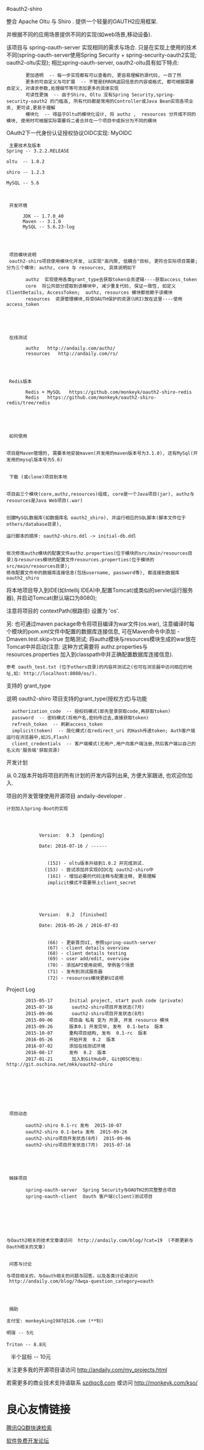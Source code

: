 #oauth2-shiro


整合 Apache Oltu  与  Shiro . 提供一个轻量的OAUTH2应用框架.

并根据不同的应用场景提供不同的实现(如web场景,移动设备).

该项目与 spring-oauth-server 实现相同的需求与场合.
只是在实现上使用的技术不同(spring-oauth-server使用Spring Security + spring-security-oauth2实现; oauth2-oltu实现);
相比spring-oauth-server, oauth2-oltu具有如下特点:

 
     
           更加透明  -- 每一步实现都有可以查看的, 更容易理解的源代码, 一目了然  
           更多的可自定义与可扩展  -- 不管是ERROR返回信息的内容或格式, 都可根据需要自定义, 对请求参数,处理细节等可添加更多的具体实现  
           可读性更强  -- 由于Shiro, Oltu 没有Spring Security,spring-security-oauth2 的门槛高, 所有代码都是常用的Controller或Java Bean实现各项业务, 更可读,更易于理解  
           模块化  -- 得益于Oltu的模块化设计, 将 authz ,  resources 分开成不同的模块, 使用时可根据实际需要将二者合并在一个项目中或拆分为不同的模块  
     
 

 
 OAuth2下一代身份认证授权协议OIDC实现:  MyOIDC  
 
 
     主要技术及版本 
    Spring -- 3.2.2.RELEASE
     
    oltu  -- 1.0.2
     
    shiro -- 1.2.3
     
    MySQL -- 5.6
 

 
     开发环境 
     
          JDK -- 1.7.0_40  
          Maven -- 3.1.0  
          MySQL -- 5.6.23-log  
     
 
 
 
     项目模块说明 
     oauth2-shiro项目使用模块化开发, 以实现"高内聚, 低耦合"目标, 更符合实际项目需要; 分为三个模块: authz, core 与 resources, 具体说明如下 
     
           authz  实现使用各类grant_type去获取token业务逻辑----获取access_token  
           core  将公共部分提取到该模块中, 减少重复代码, 保证一致性, 如定义ClientDetails, AccessToken;  authz, resources 模块都依赖于该模块  
           resources  资源管理模块,将受OAUTH保护的资源(URI)放在这里----使用access_token  
     
 


 
     在线测试 
     
           authz   http://andaily.com/authz/   
           resources   http://andaily.com/rs/   
     
 

 
     Redis版本 
     
           Redis + MySQL   https://github.com/monkeyk/oauth2-shiro-redis   
           Redis   https://github.com/monkeyk/oauth2-shiro-redis/tree/redis   
     
 


 
     如何使用 
 
 
    项目是Maven管理的, 需要本地安装maven(开发用的maven版本号为3.1.0), 还有MySql(开发用的mysql版本号为5.6)
 
 
     下载 (或clone)项目到本地
 
 
    项目由三个模块(core,authz,resources)组成, core是一个Java项目(jar), authz与resources是Java Web项目(.war)
 
 
    创建MySQL数据库(如数据库名 oauth2_shiro), 并运行相应的SQL脚本(脚本文件位于others/database目录),
     
    运行脚本的顺序: oauth2-shiro.ddl -> initial-db.ddl
 
 
    依次修改authz模块的配置文件authz.properties(位于模块的src/main/resources目录)与resources模块的配置文件resources.properties(位于模块的src/main/resources目录);
    修改配置文件中的数据库连接信息(包括username, password等), 都连接到数据库oauth2_shiro
 
 
将本地项目导入到IDE(如Intellij IDEA)中,配置Tomcat(或类似的servlet运行服务器), 并启动Tomcat(默认端口为8080);
 
注意将项目的 contextPath(根路径) 设置为 'os'.
 
   另: 也可通过maven package命令将项目编译为war文件(os.war), 注意编译时每个模块的pom.xml文件中配置的数据库连接信息, 可在Maven命令中添加 -Dmaven.test.skip=true 忽略测试;
         将authz模块与resources模块生成的war放在Tomcat中并启动(注意: 这种方式需要将 authz.properties与resources.properties 加入到classpath中并正确配置数据库连接信息).
 
 
    参考 oauth_test.txt (位于others目录)的内容并测试之(也可在浏览器中访问相应的地址,如: http://localhost:8080/os/).
 
 
 



 
 支持的 grant_type 
 
说明 oauth2-shiro 项目支持的grant_type(授权方式)与功能
 
      authorization_code  -- 授权码模式(即先登录获取code,再获取token) 
      password  -- 密码模式(将用户名,密码传过去,直接获取token) 
      refresh_token  -- 刷新access_token 
      implicit(token)  -- 简化模式(在redirect_uri 的Hash传递token; Auth客户端运行在浏览器中,如JS,Flash) 
      client_credentials  -- 客户端模式(无用户,用户向客户端注册,然后客户端以自己的名义向'服务端'获取资源) 
 



 
 开发计划 
 
从 0.2版本开始将项目的所有计划的开发内容列出来, 方便大家跟进, 也欢迎你加入.
 
项目的开发管理使用开源项目  andaily-developer .
 
 
    计划加入Spring-Boot的实现
 
 
        
             
                Version:  0.3  [pending]
                 
                Date: 2016-07-16 / ------
             
             
                   (152) - oltu版本升级到1.0.2 并完成测试.   
                  (153) - 尝试添加并实现OIDC在 oauth2-shiro中  
                   (161) - 增加必要的代码注释与配置注释, 更易理解   
                   implicit模式不需要带上client_secret   
             
             
        
        
             
                Version:  0.2  [finished]
                 
                Date: 2016-05-26 / 2016-07-03
             
             
                   (66) - 更新首页UI, 参照spring-oauth-server   
                   (67) - client details overview   
                   (68) - client details testing   
                   (69) - user add/edit, overview   
                   (70) - 添加API使用说明, 举例各个场景    
                   (71) - 发布到测试服务器    
                   (72) - resources模块更新UI说明    
             
             
        
 


 
 Project Log 
 
     
           2015-05-17      Initial project, start push code (private)  
           2015-07-16       oauth2-shiro项目开发状态(7月)   
           2015-09-06       oauth2-shiro项目开发状态(8月)   
           2015-09-06      项目由 私有 变为 开源, 开发 resource 模块  
           2015-09-26      版本0.1 开发完毕, 发布  0.1-beta  版本  
           2015-10-07      重构项目结构, 发布  0.1-rc  版本  
           2016-05-26      开始开发  0.2  版本  
           2016-07-02      添加在线测试环境  
           2016-08-17      发布  0.2  版本  
           2017-01-21       加入到GitHub中, Git@OSC地址: http://git.oschina.net/mkk/oauth2-shiro  
     
 



 

 
     项目动态 
     
           oauth2-shiro 0.1-rc 发布  2015-10-07  
           oauth2-shiro 0.1-beta 发布  2015-09-26  
           oauth2-shiro项目开发状态(8月)  2015-09-06  
           oauth2-shiro项目开发状态(7月)  2015-07-16  
     
 

 
 
     姊妹项目 
     
           spring-oauth-server  Spring Security与OAUTH2的完整整合项目  
           spring-oauth-client  Oauth 客户端(client)测试项目  
     
 



 
 
    与Oauth2相关的技术文章请访问  http://andaily.com/blog/?cat=19  (不断更新与Oauth相关的文章)
 
 
     问答与讨论 
     
    与项目相关的，与Oauth相关的问题与回答，以及各类讨论请访问 
     http://andaily.com/blog/?dwqa-question_category=oauth 
 

 
 
     捐助 
     
    支付宝: monkeyking1987@126.com (**钊)
     
    明瑞 -- 5元
     
    Triton -- 8.8元
     
    半个鼠标 -- 10元
 

 
 
 关注更多我的开源项目请访问  http://andaily.com/my_projects.html 
 
 
 若需更多的商业技术支持请联系  sz@qc8.com 
 或访问  http://monkeyk.com/kso/ 
 
 
     
 


 # 良心友情链接

[腾讯QQ群快速检索](http://u.720life.cn/s/8cf73f7c)

[软件免费开发论坛](http://u.720life.cn/s/bbb01dc0)